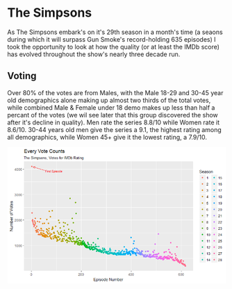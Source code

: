 # The Simpsons

As The Simpsons embark's on it's 29th season in a month's time (a seaons during which it will surpass Gun Smoke's record-holding 635 episodes) I took the opportunity to look at how the quality (or at least the IMDb score) has evolved throughout the show's nearly three decade run. 

## Voting

Over 80% of the votes are from Males, with the Male 18-29 and 30-45 year old demographics alone making up almost two thirds of the total votes, while combined Male & Female under 18 demo makes up less than half a percant of the votes (we wil see later that this group discovered the show after it's decline in quality). Men rate the series 8.8/10 while Women rate it 8.6/10. 30-44 years old men give the series a 9.1, the highest rating among all demographics, while Women 45+ give it the lowest rating, a 7.9/10.

![ep_votes_plot](https://raw.githubusercontent.com/atomaszewicz/Simpsons/master/RStudio/Plots/ep_votes_plot2.png?raw=TRUE)
